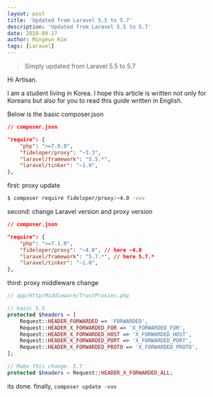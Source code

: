 ```yaml
---
layout: post
title: 'Updated from Laravel 5.5 to 5.7'
description: 'Updated from Laravel 5.5 to 5.7'
date: 2018-09-27
author: Mingeun Kim
tags: [Laravel]
---
```


> Simply updated from Laravel 5.5 to 5.7


Hi Artisan.

I am a student living in Korea. I hope this article is written not only for Koreans but also for you to read this guide written in English.


Below is the basic composer.json

```json
// composer.json

"require": {
    "php": ">=7.0.0",
    "fideloper/proxy": "~3.3",
    "laravel/framework": "5.5.*",
    "laravel/tinker": "~1.0",
},
```

first: proxy update
```bash
$ composer require fideloper/proxy:~4.0 -vvv
```

second: change Laravel version and proxy version
```json
// composer.json

"require": {
    "php": ">=7.1.0",
    "fideloper/proxy": "~4.0", // here ~4.0
    "laravel/framework": "5.7.*", // here 5.7.*
    "laravel/tinker": "~1.0",
},
```

third: proxy middleware change
```php
// app/Http/Middleware/TrustProxies.php

// basic 5.5
protected $headers = [
    Request::HEADER_FORWARDED => 'FORWARDED',
    Request::HEADER_X_FORWARDED_FOR => 'X_FORWARDED_FOR',
    Request::HEADER_X_FORWARDED_HOST => 'X_FORWARDED_HOST',
    Request::HEADER_X_FORWARDED_PORT => 'X_FORWARDED_PORT',
    Request::HEADER_X_FORWARDED_PROTO => 'X_FORWARDED_PROTO',
];

// Make this change. 5.7
protected $headers = Request::HEADER_X_FORWARDED_ALL;
```

its done. finally, `composer update -vvv`